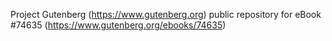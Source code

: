 Project Gutenberg (https://www.gutenberg.org) public repository for
eBook #74635 (https://www.gutenberg.org/ebooks/74635)
